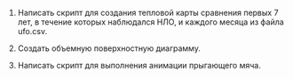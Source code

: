 1. Написать скрипт для создания тепловой карты сравнения первых 7 лет, в течение которых наблюдался НЛО, и каждого месяца из файла ufo.csv.

2. Создать объемную поверхностную диаграмму.

3. Написать скрипт для выполнения анимации прыгающего мяча.